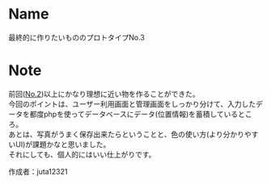 # Name
 
最終的に作りたいもののプロトタイプNo.3
 
# Note

前回(<a href="https://github.com/juta12321/proto_02.git">No.2</a>)以上にかなり理想に近い物を作ることができた。<br>
今回のポイントは、ユーザー利用画面と管理画面をしっかり分けて、入力したデータを都度phpを使ってデータベースにデータ(位置情報)を蓄積しているところ。<br>
あとは、写真がうまく保存出来たらということと、色の使い方(より分かりやすいUI)が課題かなと思いました。<br>
それにしても、個人的にはいい仕上がりです。

作成者：juta12321
